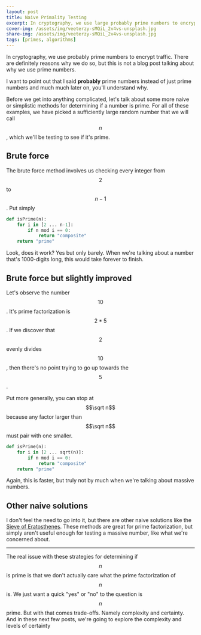 ```yaml
---
layout: post
title: Naive Primality Testing
excerpt: In cryptography, we use large probably prime numbers to encrypt traffic. But how do we know if a large number is prime?
cover-img: /assets/img/veeterzy-sMQiL_2v4vs-unsplash.jpg
share-img: /assets/img/veeterzy-sMQiL_2v4vs-unsplash.jpg
tags: [primes, algorithms]
---
```


In cryptography, we use probably prime numbers to encrypt traffic. There are definitely reasons why we do so, but this is not a blog post talking about why we use prime numbers.

I want to point out that I said **probably** prime numbers instead of just prime numbers and much much later on, you'll understand why.

Before we get into anything complicated, let's talk about some more naive or simplistic methods for determining if a number is prime. For all of these examples, we have picked a sufficiently large random number that we will call $$n$$, which we'll be testing to see if it's prime.

## Brute force

The brute force method involves us checking every integer from $$2$$ to $$n-1$$. Put simply

```python
def isPrime(n):
    for i in [2 ... n-1]:
        if n mod i == 0:
            return "composite"
    return "prime"
```

Look, does it work? Yes but only barely. When we're talking about a number that's 1000-digits long, this would take forever to finish.

## Brute force but slightly improved

Let's observe the number $$10$$. It's prime factorization is $$2*5$$. If we discover that $$2$$ evenly divides $$10$$, then there's no point trying to go up towards the $$5$$.

Put more generally, you can stop at $$\sqrt n$$ because any factor larger than $$\sqrt n$$ must pair with one smaller.

```python
def isPrime(n):
    for i in [2 ... sqrt(n)]:
        if n mod i == 0:
            return "composite"
    return "prime"
```

Again, this is faster, but truly not by much when we're talking about massive numbers.

## Other naive solutions

I don't feel the need to go into it, but there are other naive solutions like the [Sieve of Eratosthenes](https://en.wikipedia.org/wiki/Sieve_of_Eratosthenes). These methods are great for prime factorization, but simply aren't useful enough for testing a massive number, like what we're concerned about.

---

The real issue with these strategies for determining if $$n$$ is prime is that we don't actually care what the prime factorization of $$n$$ is. We just want a quick "yes" or "no" to the question is $$n$$ prime. But with that comes trade-offs. Namely complexity and certainty. And in these next few posts, we're going to explore the complexity and levels of certainty

